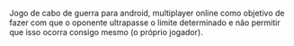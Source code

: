 Jogo de cabo de guerra para android, multiplayer online como objetivo de fazer com que o oponente ultrapasse o limite determinado e não permitir que isso
ocorra consigo mesmo (o próprio jogador).
